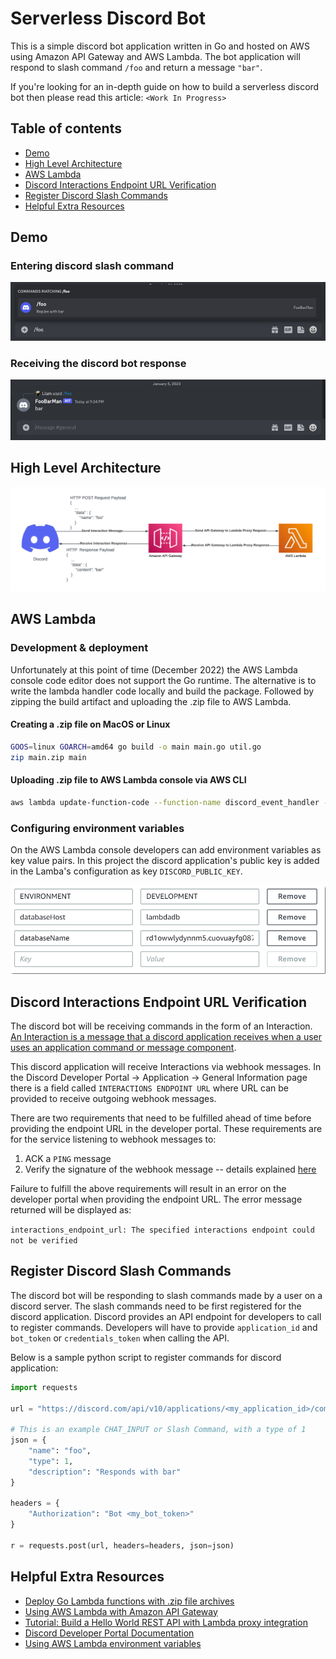 # Serverless Discord Bot

This is a simple discord bot application written in Go and hosted on AWS using Amazon API Gateway and AWS Lambda. The bot application will respond to slash command `/foo` and return a message  `"bar"`.

If you're looking for an in-depth guide on how to build a serverless discord bot then please read this article: `<Work In Progress>`

## Table of contents

- [Demo](#demo)
- [High Level Architecture](#high-level-architecture)
- [AWS Lambda](#aws-lambda)
- [Discord Interactions Endpoint URL Verification](#discord-interactions-endpoint-url-verification)
- [Register Discord Slash Commands](#register-discord-slash-commands)
- [Helpful Extra Resources](#helpful-extra-resources)

## Demo

### Entering discord slash command

![enter discord slash command](./assets/discord_enter_command.png)

### Receiving the discord bot response

![receive discord bot response](./assets/discord_receive_response.png)

## High Level Architecture

![image of high level architecture](./assets/high_level_architecture.png)

## AWS Lambda

### Development & deployment

Unfortunately at this point of time (December 2022) the AWS Lambda console code editor does not support the Go runtime. The alternative is to write the lambda handler code locally and build the package. Followed by zipping the build artifact and uploading the .zip file to AWS Lambda.

#### Creating a .zip file on MacOS or Linux

 ```bash
 GOOS=linux GOARCH=amd64 go build -o main main.go util.go
 zip main.zip main
 ```

#### Uploading .zip file to AWS Lambda console via AWS CLI

```bash
aws lambda update-function-code --function-name discord_event_handler --zip-file fileb://main.zip
```

### Configuring environment variables

On the AWS Lambda console developers can add environment variables as key value pairs. In this project the discord application's public key is added in the Lamba's configuration as key `DISCORD_PUBLIC_KEY`.

![environment variables key value pairs](./assets/aws_lambda_env_var.png)

## Discord Interactions Endpoint URL Verification

The discord bot will be receiving commands in the form of an Interaction. [An Interaction is a message that a discord application receives when a user uses an application command or message component](https://discord.com/developers/docs/interactions/receiving-and-responding#interactions).

This discord application will receive Interactions via webhook messages. In the Discord Developer Portal -> Application -> General Information page there is a field called `INTERACTIONS ENDPOINT URL` where URL can be provided to receive outgoing webhook messages.

There are two requirements that need to be fulfilled ahead of time before providing the endpoint URL in the developer portal. These requirements are for the service listening to webhook messages to:

1. ACK a `PING` message
2. Verify the signature of the webhook message -- details explained [here](https://discord.com/developers/docs/interactions/receiving-and-responding#security-and-authorization)

Failure to fulfill the above requirements will result in an error on the developer portal when providing the endpoint URL. The error message returned will be displayed as:

 `interactions_endpoint_url: The specified interactions endpoint could not be verified`

## Register Discord Slash Commands

The discord bot will be responding to slash commands made by a user on a discord server. The slash commands need to be first registered for the discord application. Discord provides an API endpoint for developers to call to register commands. Developers will have to provide `application_id` and `bot_token` or `credentials_token` when calling the API.

Below is a sample python script to register commands for discord application:

```Python
import requests

url = "https://discord.com/api/v10/applications/<my_application_id>/commands"

# This is an example CHAT_INPUT or Slash Command, with a type of 1
json = {
    "name": "foo",
    "type": 1,
    "description": "Responds with bar"
}

headers = {
    "Authorization": "Bot <my_bot_token>"
}

r = requests.post(url, headers=headers, json=json)
```

## Helpful Extra Resources

- [Deploy Go Lambda functions with .zip file archives](https://docs.aws.amazon.com/lambda/latest/dg/golang-package.html)
- [Using AWS Lambda with Amazon API Gateway](https://docs.aws.amazon.com/lambda/latest/dg/services-apigateway.html)
- [Tutorial: Build a Hello World REST API with Lambda proxy integration](https://docs.aws.amazon.com/apigateway/latest/developerguide/api-gateway-create-api-as-simple-proxy-for-lambda.html)
- [Discord Developer Portal Documentation](https://discord.com/developers/docs/intro)
- [Using AWS Lambda environment variables](https://docs.aws.amazon.com/lambda/latest/dg/configuration-envvars.html)
